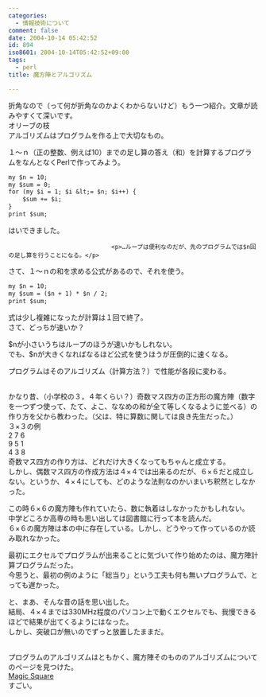 ```yaml
---
categories:
  - 情報技術について
comment: false
date: 2004-10-14 05:42:52
id: 894
iso8601: 2004-10-14T05:42:52+09:00
tags:
  - perl
title: 魔方陣とアルゴリズム

---
```


<div class="entry-body">
                                 <p>折角なので（って何が折角なのかよくわからないけど）もう一つ紹介。文章が読みやすくて深いです。<br />オリーブの枝<br />
アルゴリズムはプログラムを作る上で大切なもの。</p>

<p>１〜ｎ（正の整数、例えば10）までの足し算の答え（和）を計算するプログラムをなんとなくPerlで作ってみよう。</p>

```default
my $n = 10;
my $sum = 0;
for (my $i = 1; $i &lt;= $n; $i++) {
    $sum += $i;
}
print $sum;
```

<p>はいできました。</p>
                              
                                 <p>…ループは便利なのだが、先のプログラムでは$n回の足し算を行うことになる。</p>

<p>さて、１〜ｎの和を求める公式があるので、それを使う。</p>

```default
my $n = 10;
my $sum = ($n + 1) * $n / 2;
print $sum;
```

<p>式は少し複雑になったが計算は１回で終了。<br />
さて、どっちが速いか？</p>

<p>$nが小さいうちはループのほうが速いかもしれない。<br />
でも、$nが大きくなればなるほど公式を使うほうが圧倒的に速くなる。</p>

<p>プログラムはそのアルゴリズム（計算方法？）で性能が各段に変わる。</p>

<p><br />
かなり昔、（小学校の３，４年くらい？）奇数マス四方の正方形の魔方陣（数字を一つずつ使って、たて、よこ、ななめの和が全て等しくなるように並べる）の作り方を父から教わった。（父は、特に算数に関しては良き先生だった。）<br />
３×３の例<br />
 2 7 6<br />
 9 5 1<br />
 4 3 8<br />
奇数マス四方の作り方は、どれだけ大きくなってもちゃんと成立する。<br />
しかし、偶数マス四方の作成方法は４×４では出来るのだが、６×６だと成立しない。というか、４×４にしても、どのような法則なのかいまいち釈然としなかった。</p>

<p>この時６×６の魔方陣も作れていたら、数に執着はしなかったかもしれない。<br />
中学どころか高専の時も思い出しては図書館に行って本を読んだ。<br />
６×６の魔方陣は本の中に存在している。しかし、どうやって作っているのか読み取れなかった。</p>

<p>最初にエクセルでプログラムが出来ることに気づいて作り始めたのは、魔方陣計算プログラムだった。<br />
今思うと、最初の例のように「総当り」という工夫も何も無いプログラムで、とっても遅かった。</p>

<p>と、まあ、そんな昔の話を思い出した。<br />
結局、４×４までは330MHz程度のパソコン上で動くエクセルでも、我慢できるほどで結果が出てくるようにはなった。<br />
しかし、突破口が無いのでずっと放置したままだ。</p>

<p><br />
プログラムのアルゴリズムはともかく、魔方陣そのもののアルゴリズムについてのページを見つけた。<br /><a href="http://www.guru.gr.jp/~issei/msqj/">Magic Square</a><br />
すごい。</p>
                              </div>
    	